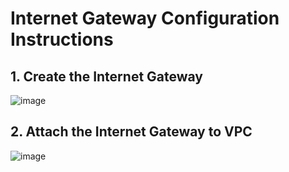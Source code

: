 # Internet Gateway Configuration Instructions

## 1. Create the Internet Gateway

![image](https://github.com/user-attachments/assets/c600f0c7-6670-4243-bb94-04ad8c6241cb)


## 2. Attach the Internet Gateway to VPC
![image](https://github.com/user-attachments/assets/3f6922b6-61c7-4051-9a15-5105e0fcc5b7)

